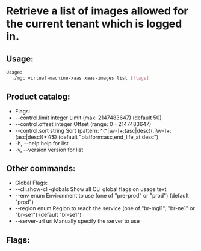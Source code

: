 # Retrieve a list of images allowed for the current tenant which is logged in.

## Usage:
```bash
Usage:
  ./mgc virtual-machine-xaas xaas-images list [flags]
```

## Product catalog:
- Flags:
- --control.limit integer     Limit (max: 2147483647) (default 50)
- --control.offset integer    Offset (range: 0 - 2147483647)
- --control.sort string       Sort (pattern: ^(^[\w-]+:(asc|desc)(,[\w-]+:(asc|desc))*)?$) (default "platform:asc,end_life_at:desc")
- -h, --help                     help for list
- -v, --version                  version for list

## Other commands:
- Global Flags:
- --cli.show-cli-globals   Show all CLI global flags on usage text
- --env enum               Environment to use (one of "pre-prod" or "prod") (default "prod")
- --region enum            Region to reach the service (one of "br-mgl1", "br-ne1" or "br-se1") (default "br-se1")
- --server-url uri         Manually specify the server to use

## Flags:
```bash

```

